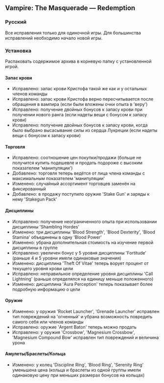 ## Vampire: The Masquerade — Redemption
### Русский
Все исправления только для одиночной игры.
Для большинства исправлений необходимо начало новой игры.
### Установка
Распаковать содержимое архива в корневую папку с установленной игрой.
#### Запас крови
- Исправлено: запас крови Кристофа такой же как и у остальных членов команды
- Исправлено: запас крови Кристофа верно пересчитывается после обращения в вампира (если были вложены очки опыта в 'веру')
- Исправлено: получение двойных бонусов к запасу крови при получении нового ранга (если надеты вещи с бонусом к запасу крови)
- Исправлено: получение двойных бонусов к запасу крови, когда было выбрано высасывание силы из сердца Лукреции (если надеты вещи с бонусом к запасу крови)
#### Торговля
- Исправлено: соотношение цен покупки/продажи (больше не получится купить подешевле и продать подороже с высоким показателем 'манипуляции')
- Добавлено: торговля теперь ведётся от лица члена команды с максимальным показателем 'манипуляции'
- Изменено: случайный ассортимент торговцев заменён на фиксированный
- Добавлено: в продажу поступило оружие 'Stake Gun' и заряды к нему 'Stakegun Pack'
#### Дисциплины
- Исправлено: получение неограниченного опыта при использовании дисциплины 'Shambling Hordes'
- Изменено: три дисциплины 'Blood Strength', 'Blood Dexterity', 'Blood Stamina' объединены в одну 'Blood Power'
- Изменено: убрана дополнительная стоимость на изучение первой дисциплины в группе
- Исправлено: увеличен бонус у 5 уровня дисциплины 'Fortitude' (раньше 4 и 5 уровни имели одинаковые значения)
- Изменено: дисциплина 'Theft Of Vitae' теперь ворует процент от текущего уровня крови цели
- Исправлено: неправильное определение уровня дисциплины 'Call Lightning' (раньше определялся на единицу меньше положенного)
- Изменено: дисциплина 'Aura Perception' теперь показывает более подробную информацию о цели
#### Оружие
- Изменено: у оружия 'Rocket Launcher', 'Grenade Launcher' исправлен тип повреждений на 'огненный' и убрана возможность повредить самого себя или членов команды
- Исправлено: оружие 'Argent Baton' теперь можно продать
- Исправлено: у оружия 'Crossbow', 'Magnesium Crossbow', 'Magnesium Compound Bow' исправлен тип повреждений и величина урона
#### Амулеты/Браслеты/Кольца
- Изменено: у колец 'Discipline Ring', 'Blood Ring', 'Serenity Ring' уменьшена цена (кольца и браслеты из одной группы имели одинаковую цену при меньших размерах бонусов на кольцах)
